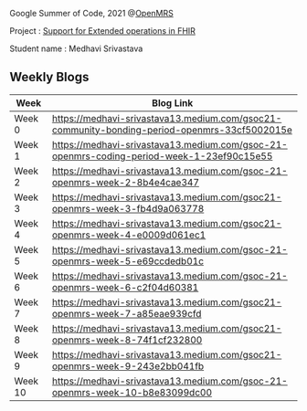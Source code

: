 Google Summer of Code, 2021 @[OpenMRS](https://github.com/openmrs)

Project : [Support for Extended operations in FHIR](https://wiki.openmrs.org/display/projects/GSoC+2021%3A+Support+for+Extended+Operations+in+FHIR)

Student name : Medhavi Srivastava

## Weekly Blogs

|    Week     |      Blog Link   |
|-------------------|---------------------|
|Week 0|https://medhavi-srivastava13.medium.com/gsoc21-community-bonding-period-openmrs-33cf5002015e|
|Week 1|https://medhavi-srivastava13.medium.com/gsoc-21-openmrs-coding-period-week-1-23ef90c15e55|
|Week 2|https://medhavi-srivastava13.medium.com/gsoc-21-openmrs-week-2-8b4e4cae347|
|Week 3|https://medhavi-srivastava13.medium.com/gsoc21-openmrs-week-3-fb4d9a063778|
|Week 4|https://medhavi-srivastava13.medium.com/gsoc21-openmrs-week-4-e0009d061ec1|
|Week 5|https://medhavi-srivastava13.medium.com/gsoc-21-openmrs-week-5-e69ccdedb01c|
|Week 6|https://medhavi-srivastava13.medium.com/gsoc-21-openmrs-week-6-c2f04d60381|
|Week 7|https://medhavi-srivastava13.medium.com/gsoc21-openmrs-week-7-a85eae939cfd|
|Week 8|https://medhavi-srivastava13.medium.com/gsoc21-openmrs-week-8-74f1cf232800|
|Week 9|https://medhavi-srivastava13.medium.com/gsoc21-openmrs-week-9-243e2bb041fb|
|Week 10|https://medhavi-srivastava13.medium.com/gsoc-21-openmrs-week-10-b8e83099dc00|